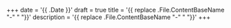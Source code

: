 +++
date = '{{ .Date }}'
draft = true
title = '{{ replace .File.ContentBaseName "-" " "}}'
description = '{{ replace .File.ContentBaseName "-" " "}}'
+++
